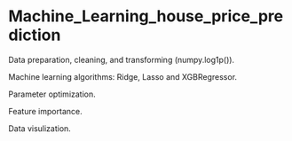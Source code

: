 # Machine_Learning_house_price_prediction

Data preparation, cleaning, and transforming (numpy.log1p()).

Machine learning algorithms: Ridge, Lasso and XGBRegressor.

Parameter optimization.

Feature importance.

Data visulization.
